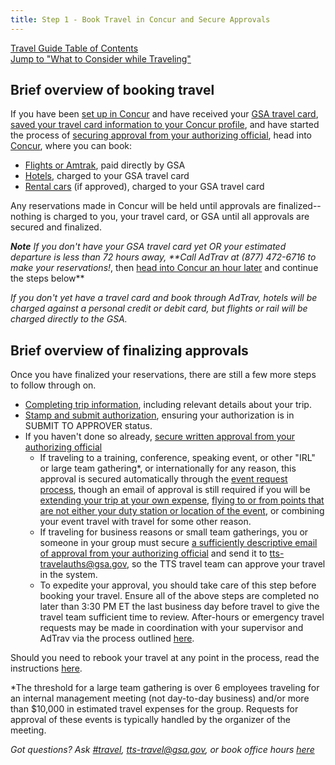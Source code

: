 ```yaml
---
title: Step 1 - Book Travel in Concur and Secure Approvals
---
```


[Travel Guide Table of Contents](/travel-guide-table-of-contents) <br>
[Jump to "What to Consider while Traveling"](/travel-guide-2-travel)

## Brief overview of booking travel

If you have been [set up in Concur](/first-time-travel-get-in-concur) and have received your [GSA travel card](/first-time-travel-travel-card), [saved your travel card information to your Concur profile](/first-time-travel-complete-concur-profile), and have started the process of [securing approval from your authorizing official](/travel-guide-faq/#how-to-secure-authorizing-official-approval), head into [Concur](travel.gsa.gov), where you can book: 

* [Flights or Amtrak](/travel-guide-faq/#how-to-book-flights-or-rail), paid directly by GSA
* [Hotels](travel-guide-faq/#book-lodging), charged to your GSA travel card
* [Rental cars](travel-guide-faq/#booking-a-rental-car) (if approved), charged to your GSA travel card

Any reservations made in Concur will be held until approvals are finalized-- nothing is charged to you, your travel card, or GSA until all approvals are secured and finalized.

***Note** If you don't have your GSA travel card yet OR your estimated departure is less than 72 hours away, **Call AdTrav at (877) 472-6716 to make your reservations!*, then [head into Concur an hour later](travel.gsa.gov) and continue the steps below**

*If you don't yet have a travel card and book through AdTrav, hotels will be charged against a personal credit or debit card, but flights or rail will be charged directly to the GSA.*

## Brief overview of finalizing approvals

Once you have finalized your reservations, there are still a few more steps to follow through on.

* [Completing trip information](/travel-guide-faq/#how-to-complete-your-trip-information), including relevant details about your trip.
* [Stamp and submit authorization](/travel-guide-faq/#how-to-stamp-and-submit-for-travel-team-approval), ensuring your authorization is in SUBMIT TO APPROVER status.
* If you haven't done so already, [secure written approval from your authorizing official](/travel-guide-faq/#how-to-secure-authorizing-official-approval)
   * If traveling to a training, conference, speaking event, or other "IRL" or large team gathering*, or internationally for any reason, this approval is secured automatically through the [event request process](https://handbook.18f.gov/attending-conferences/), though an email of approval is still required if you will be [extending your trip at your own expense](/travel-guide-faq/#what-if-I-am-extending-travel-for-personal-reasons), [flying to or from points that are not either your duty station or location of the event](/travel-guide-faq/#What-if-I-am-traveling-to-or-returning-from-a-location-other-than-my-home-location), or combining your event travel with travel for some other reason.
   * If traveling for business reasons or small team gatherings, you or someone in your group must secure [a sufficiently descriptive email of approval from your authorizing official](/travel-guide-faq/#how-to-secure-authorizing-official-approval) and send it to tts-travelauths@gsa.gov, so the TTS travel team can approve your travel in the system. 
   * To expedite your approval, you should take care of this step before booking your travel. Ensure all of the above steps are completed no later than 3:30 PM ET the last business day before travel to give the travel team sufficient time to review. After-hours or emergency travel requests may be made in coordination with your supervisor and AdTrav via the process outlined [here](/travel-guide-B-after-hours-emergency-travel-authorizations).
   
Should you need to rebook your travel at any point in the process, read the instructions [here](/travel-guide-A-amended-authorizations).
   
*The threshold for a large team gathering is over 6 employees traveling for an internal management meeting (not day-to-day business) and/or more than $10,000 in estimated travel expenses for the group. Requests for approval of these events is typically handled by the organizer of the meeting.

*Got questions? Ask [#travel](https://gsa-tts.slack.com/messages/travel), [tts-travel@gsa.gov](mailto:tts-travel@gsa.gov), or book office hours [here](https://sites.google.com/a/gsa.gov/tts-office-hours/)*
